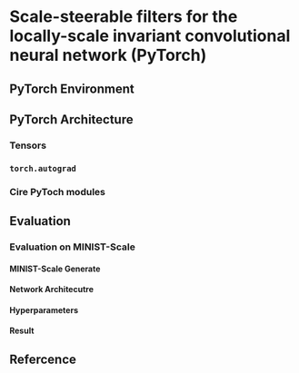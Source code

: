 # Scale-steerable filters for the locally-scale invariant convolutional neural network (PyTorch)

## PyTorch Environment 

## PyTorch Architecture

### Tensors

### `torch.autograd`

### Cire PyToch modules

## Evaluation 

### Evaluation on MINIST-Scale

#### MINIST-Scale Generate

#### Network Architecutre

#### Hyperparameters

#### Result

## Refercence

